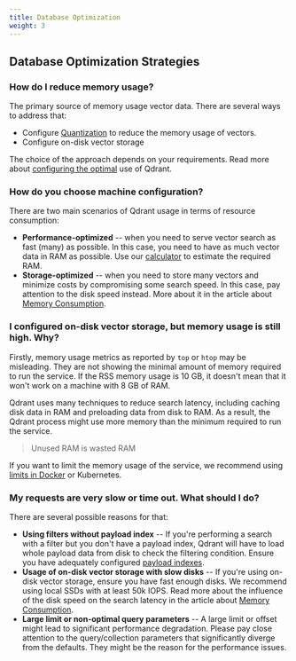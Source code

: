 ```yaml
---
title: Database Optimization
weight: 3
---
```


## Database Optimization Strategies

### How do I reduce memory usage?

The primary source of memory usage vector data. There are several ways to address that:

- Configure [Quantization](../../guides/quantization/) to reduce the memory usage of vectors.
- Configure on-disk vector storage

The choice of the approach depends on your requirements. 
Read more about [configuring the optimal](../../tutorials/optimize/) use of Qdrant. 

### How do you choose machine configuration?

There are two main scenarios of Qdrant usage in terms of resource consumption:

- **Performance-optimized** -- when you need to serve vector search as fast (many) as possible. In this case, you need to have as much vector data in RAM as possible. Use our [calculator](https://cloud.qdrant.io/calculator) to estimate the required RAM.
- **Storage-optimized** -- when you need to store many vectors and minimize costs by compromising some search speed. In this case, pay attention to the disk speed instead. More about it in the article about [Memory Consumption](../../../articles/memory-consumption/).

### I configured on-disk vector storage, but memory usage is still high. Why? 

Firstly, memory usage metrics as reported by `top` or `htop` may be misleading. They are not showing the minimal amount of memory required to run the service.
If the RSS memory usage is 10 GB, it doesn't mean that it won't work on a machine with 8 GB of RAM.

Qdrant uses many techniques to reduce search latency, including caching disk data in RAM and preloading data from disk to RAM.
As a result, the Qdrant process might use more memory than the minimum required to run the service.

> Unused RAM is wasted RAM

If you want to limit the memory usage of the service, we recommend using [limits in Docker](https://docs.docker.com/config/containers/resource_constraints/#memory) or Kubernetes.


### My requests are very slow or time out. What should I do?

There are several possible reasons for that:

- **Using filters without payload index** -- If you're performing a search with a filter but you don't have a payload index, Qdrant will have to load whole payload data from disk to check the filtering condition. Ensure you have adequately configured [payload indexes](../../concepts/indexing/#payload-index).
- **Usage of on-disk vector storage with slow disks** -- If you're using on-disk vector storage, ensure you have fast enough disks. We recommend using local SSDs with at least 50k IOPS. Read more about the influence of the disk speed on the search latency in the article about [Memory Consumption](../../../articles/memory-consumption/).
- **Large limit or non-optimal query parameters** -- A large limit or offset might lead to significant performance degradation. Please pay close attention to the query/collection parameters that significantly diverge from the defaults. They might be the reason for the performance issues.
